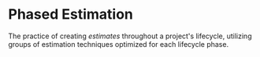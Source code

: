 # Phased Estimation


The practice of creating *estimates* throughout a project's lifecycle,
utilizing groups of estimation techniques optimized for each lifecycle
phase.

